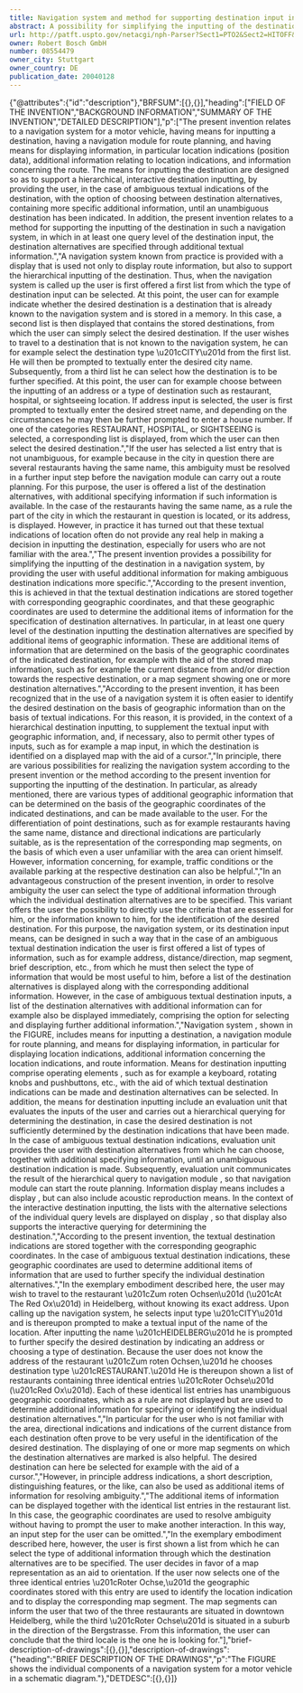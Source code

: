 ```yaml
---
title: Navigation system and method for supporting destination input in a navigation system
abstract: A possibility for simplifying the inputting of the destination in a motor vehicle navigation system by providing the user with useful additional items of information for the specification of ambiguous destination indications. Such a navigation system includes means for destination input, a navigation module for route planning, and means for displaying information, in particular indications of location, additional items of information concerning the indications of location, and route information, the means for destination input supporting a hierarchical, interactive inputting of the destination, by providing the user, in the case of ambiguous textual destination indications, with a choice of destination alternatives, including additional items of specifying information, until an unambiguous destination indication is made. The textual destination indications are stored together with corresponding geographic coordinates. The geographic coordinates are used for the determination of the additional items of information for the specification of destination alternatives.
url: http://patft.uspto.gov/netacgi/nph-Parser?Sect1=PTO2&Sect2=HITOFF&p=1&u=%2Fnetahtml%2FPTO%2Fsearch-adv.htm&r=1&f=G&l=50&d=PALL&S1=08554479&OS=08554479&RS=08554479
owner: Robert Bosch GmbH
number: 08554479
owner_city: Stuttgart
owner_country: DE
publication_date: 20040128
---
```


{"@attributes":{"id":"description"},"BRFSUM":[{},{}],"heading":["FIELD OF THE INVENTION","BACKGROUND INFORMATION","SUMMARY OF THE INVENTION","DETAILED DESCRIPTION"],"p":["The present invention relates to a navigation system for a motor vehicle, having means for inputting a destination, having a navigation module for route planning, and having means for displaying information, in particular location indications (position data), additional information relating to location indications, and information concerning the route. The means for inputting the destination are designed so as to support a hierarchical, interactive destination inputting, by providing the user, in the case of ambiguous textual indications of the destination, with the option of choosing between destination alternatives, containing more specific additional information, until an unambiguous destination has been indicated. In addition, the present invention relates to a method for supporting the inputting of the destination in such a navigation system, in which in at least one query level of the destination input, the destination alternatives are specified through additional textual information.","A navigation system known from practice is provided with a display that is used not only to display route information, but also to support the hierarchical inputting of the destination. Thus, when the navigation system is called up the user is first offered a first list from which the type of destination input can be selected. At this point, the user can for example indicate whether the desired destination is a destination that is already known to the navigation system and is stored in a memory. In this case, a second list is then displayed that contains the stored destinations, from which the user can simply select the desired destination. If the user wishes to travel to a destination that is not known to the navigation system, he can for example select the destination type \u201cCITY\u201d from the first list. He will then be prompted to textually enter the desired city name. Subsequently, from a third list he can select how the destination is to be further specified. At this point, the user can for example choose between the inputting of an address or a type of destination such as restaurant, hospital, or sightseeing location. If address input is selected, the user is first prompted to textually enter the desired street name, and depending on the circumstances he may then be further prompted to enter a house number. If one of the categories RESTAURANT, HOSPITAL, or SIGHTSEEING is selected, a corresponding list is displayed, from which the user can then select the desired destination.","If the user has selected a list entry that is not unambiguous, for example because in the city in question there are several restaurants having the same name, this ambiguity must be resolved in a further input step before the navigation module can carry out a route planning. For this purpose, the user is offered a list of the destination alternatives, with additional specifying information if such information is available. In the case of the restaurants having the same name, as a rule the part of the city in which the restaurant in question is located, or its address, is displayed. However, in practice it has turned out that these textual indications of location often do not provide any real help in making a decision in inputting the destination, especially for users who are not familiar with the area.","The present invention provides a possibility for simplifying the inputting of the destination in a navigation system, by providing the user with useful additional information for making ambiguous destination indications more specific.","According to the present invention, this is achieved in that the textual destination indications are stored together with corresponding geographic coordinates, and that these geographic coordinates are used to determine the additional items of information for the specification of destination alternatives. In particular, in at least one query level of the destination inputting the destination alternatives are specified by additional items of geographic information. These are additional items of information that are determined on the basis of the geographic coordinates of the indicated destination, for example with the aid of the stored map information, such as for example the current distance from and\/or direction towards the respective destination, or a map segment showing one or more destination alternatives.","According to the present invention, it has been recognized that in the use of a navigation system it is often easier to identify the desired destination on the basis of geographic information than on the basis of textual indications. For this reason, it is provided, in the context of a hierarchical destination inputting, to supplement the textual input with geographic information, and, if necessary, also to permit other types of inputs, such as for example a map input, in which the destination is identified on a displayed map with the aid of a cursor.","In principle, there are various possibilities for realizing the navigation system according to the present invention or the method according to the present invention for supporting the inputting of the destination. In particular, as already mentioned, there are various types of additional geographic information that can be determined on the basis of the geographic coordinates of the indicated destinations, and can be made available to the user. For the differentiation of point destinations, such as for example restaurants having the same name, distance and directional indications are particularly suitable, as is the representation of the corresponding map segments, on the basis of which even a user unfamiliar with the area can orient himself. However, information concerning, for example, traffic conditions or the available parking at the respective destination can also be helpful.","In an advantageous construction of the present invention, in order to resolve ambiguity the user can select the type of additional information through which the individual destination alternatives are to be specified. This variant offers the user the possibility to directly use the criteria that are essential for him, or the information known to him, for the identification of the desired destination. For this purpose, the navigation system, or its destination input means, can be designed in such a way that in the case of an ambiguous textual destination indication the user is first offered a list of types of information, such as for example address, distance\/direction, map segment, brief description, etc., from which he must then select the type of information that would be most useful to him, before a list of the destination alternatives is displayed along with the corresponding additional information. However, in the case of ambiguous textual destination inputs, a list of the destination alternatives with additional information can for example also be displayed immediately, comprising the option for selecting and displaying further additional information.","Navigation system , shown in the FIGURE, includes means  for inputting a destination, a navigation module  for route planning, and means  for displaying information, in particular for displaying location indications, additional information concerning the location indications, and route information. Means  for destination inputting comprise operating elements , such as for example a keyboard, rotating knobs and pushbuttons, etc., with the aid of which textual destination indications can be made and destination alternatives can be selected. In addition, the means  for destination inputting include an evaluation unit  that evaluates the inputs of the user and carries out a hierarchical querying for determining the destination, in case the desired destination is not sufficiently determined by the destination indications that have been made. In the case of ambiguous textual destination indications, evaluation unit  provides the user with destination alternatives from which he can choose, together with additional specifying information, until an unambiguous destination indication is made. Subsequently, evaluation unit  communicates the result of the hierarchical query to navigation module , so that navigation module  can start the route planning. Information display means  includes a display , but can also include acoustic reproduction means. In the context of the interactive destination inputting, the lists with the alternative selections of the individual query levels are displayed on display , so that display  also supports the interactive querying for determining the destination.","According to the present invention, the textual destination indications are stored together with the corresponding geographic coordinates. In the case of ambiguous textual destination indications, these geographic coordinates are used to determine additional items of information that are used to further specify the individual destination alternatives.","In the exemplary embodiment described here, the user may wish to travel to the restaurant \u201cZum roten Ochsen\u201d (\u201cAt The Red Ox\u201d) in Heidelberg, without knowing its exact address. Upon calling up the navigation system, he selects input type \u201cCITY\u201d and is thereupon prompted to make a textual input of the name of the location. After inputting the name \u201cHEIDELBERG\u201d he is prompted to further specify the desired destination by indicating an address or choosing a type of destination. Because the user does not know the address of the restaurant \u201cZum roten Ochsen,\u201d he chooses destination type \u201cRESTAURANT.\u201d He is thereupon shown a list of restaurants containing three identical entries \u201cRoter Ochse\u201d (\u201cRed Ox\u201d). Each of these identical list entries has unambiguous geographic coordinates, which as a rule are not displayed but are used to determine additional information for specifying or identifying the individual destination alternatives.","In particular for the user who is not familiar with the area, directional indications and indications of the current distance from each destination often prove to be very useful in the identification of the desired destination. The displaying of one or more map segments on which the destination alternatives are marked is also helpful. The desired destination can here be selected for example with the aid of a cursor.","However, in principle address indications, a short description, distinguishing features, or the like, can also be used as additional items of information for resolving ambiguity.","The additional items of information can be displayed together with the identical list entries in the restaurant list. In this case, the geographic coordinates are used to resolve ambiguity without having to prompt the user to make another interaction. In this way, an input step for the user can be omitted.","In the exemplary embodiment described here, however, the user is first shown a list from which he can select the type of additional information through which the destination alternatives are to be specified. The user decides in favor of a map representation as an aid to orientation. If the user now selects one of the three identical entries \u201cRoter Ochse,\u201d the geographic coordinates stored with this entry are used to identify the location indication and to display the corresponding map segment. The map segments can inform the user that two of the three restaurants are situated in downtown Heidelberg, while the third \u201cRoter Ochse\u201d is situated in a suburb in the direction of the Bergstrasse. From this information, the user can conclude that the third locale is the one he is looking for."],"brief-description-of-drawings":[{},{}],"description-of-drawings":{"heading":"BRIEF DESCRIPTION OF THE DRAWINGS","p":"The FIGURE shows the individual components of a navigation system for a motor vehicle in a schematic diagram."},"DETDESC":[{},{}]}
